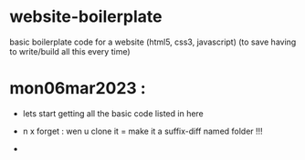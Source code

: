 # website-boilerplate
basic boilerplate code for a website (html5, css3, javascript) (to save having to write/build all this every time)

# mon06mar2023 :
- lets start getting all the basic code listed in here

- n x forget : wen u clone it = make it a suffix-diff named folder !!!

- 